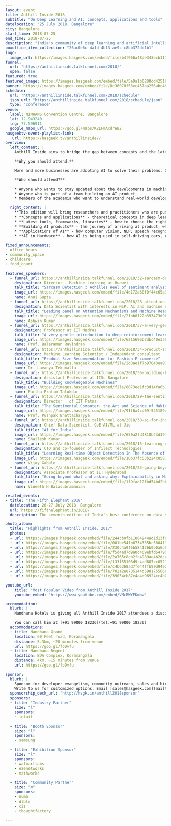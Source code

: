 ```yaml
---
layout: event
title: Anthill Inside 2018
subtitle: "On Deep Learning and AI: concepts, applications and tools"
datelocation: "25 July 2018, Bangalore"
city: Bangalore
start_time: 2018-07-25
end_time: 2018-07-25
description: "India's community of deep learning and artificial intelligence practitioners"
boxoffice_item_collection: "26ac0e6c-4a1d-4b13-ae9c-c8bb372dd1b1"
logo:
  image_url: https://images.hasgeek.com/embed/file/b4f966a48de343ecb111cde4c2e8a34e
funnel:
  url: "https://anthillinside.talkfunnel.com/2018/"
  open: false
featured: true
featured_image: https://images.hasgeek.com/embed/file/5e9a1b6288dd4251b7ef64b7ce004514
banner: https://images.hasgeek.com/embed/file/8c36078f56ec457aa256abc4809e95fb
schedule:
  url: "https://anthillinside.talkfunnel.com/2018/schedule"
  json_url: "https://anthillinside.talkfunnel.com/2018/schedule/json"
  type: "conference"
venue:
  label: NIMHANS Convention Centre, Bangalore
  lat: 12.943240
  lng: 77.596911
  google_maps_url: https://goo.gl/maps/K2LFmAcdrWB2
hasgeektv-event-playlist-link:
   url: https://hasgeek.tv/anthillinside//
overview:
  left_content: |
    Anthill Inside aims to bridge the gap between concepts and the latest research in machine learning, deep learning, and artificial intelligence, with realities on the ground.

    **Why you should attend.**

    More and more businesses are adopting AI to solve their problems. Come to Anthill Inside 2018 and listen to talks by fellow researchers and practitioners about the challenges they faced in their AI journey! Join discussions on topics of your interest and interact with experts.

    **Who should attend?**

    * Anyone who wants to stay updated about the developments in machine learning, deep learning, and artificial intelligence
    * Anyone who is part of a team building an AI product
    * Members of the academia who want to understand real-world developments and how concepts are being applied.

  right_content: |
    **This edition will bring researchers and practitioners who are pushing the boundaries of AI to have a dialogue about the following broad areas:**
    * **Concepts and applications** - theoretical concepts in deep learning, AI and machine learning – and how these have been applied in real life situations / specific domains.
    * **Latest tools, frameworks, libraries** – how to choose the right technology stack for your needs.
    * **Building AI products** - the journey of arriving at product, when to use AI, deep learning or machine learning.
    * **Applications of AI** - how computer vision, NLP, speech recognition and video analytics are applied in various domains and in building products.
    * **AI in Hardware** - how AI is being used in self-driving cars, robots etc, how to build high performance systems using GPUs to power AI, other major developments like Google’s TPU.

fixed_announcements:
- office_hours
- community_space
- childcare
- food_court

featured_speakers:
  - funnel_url: https://anthillinside.talkfunnel.com/2018/32-sarcasm-detection-achilles-heel-of-sentiment-analy
    designation: Director - Machine Learning at Huawei
    talk_title: "Sarcasm Detection : Achilles Heel of sentiment analysis"
    image_url: https://images.hasgeek.com/embed/file/4d172a60f0f44c65a3bbc1465cc32087?size=200x200
    name: Anuj Gupta
  - funnel_url: https://anthillinside.talkfunnel.com/2018/28-attention-mechanisms-and-machine-reasoning
    designation: Data Scientist with interests in NLP, AI and machine reasoning
    talk_title: "Leading panel on Attention Mechanisms and Machine Reasoning"
    image_url: https://images.hasgeek.com/embed/file/21bb8122b393473d9bd3741f633169c2?size=200x200
    name: Ashwin Kumar
  - funnel_url: https://anthillinside.talkfunnel.com/2018/37-a-very-gentle-introduction-to-deep-reinforcement-l
    designation: Professor at IIT Madras
    talk_title: "A very gentle introduction to deep reinforcement learning and applications"
    image_url: https://images.hasgeek.com/embed/file/6215696b7dbc40e3a61701af8e783f91?size=200x200
    name: Prof. Balaraman Ravindran
  - funnel_url: https://anthillinside.talkfunnel.com/2018/34-product-size-recommendation-for-fashion-e-commerce
    designation: Machine Learning Scientist / Independant consultant
    talk_title: "Product Size Recommendation for Fashion E-commerce"
    image_url: https://images.hasgeek.com/embed/file/2d8ae1f7b97043ea910b127fdec7d875?size=200x200
    name: Dr. Lavanya Tekumalla
  - funnel_url: https://anthillinside.talkfunnel.com/2018/36-building-knowledgeable-machines
    designation: Assistant Professor at IISc Bangalore
    talk_title: "Building Knowledgeable Machines"
    image_url: https://images.hasgeek.com/embed/file/8073ee1fc3d14fa6b111539c6c2b2b57?size=200x200
    name: Partha Pratim Talukdar
  - funnel_url: https://anthillinside.talkfunnel.com/2018/29-the-sentimental-computer-the-art-and-science-of-ma
    designation: Director	of IIT Patna
    talk_title: "The Sentimental Computer- the Art and Science of Making Computers Understand Sentiment and Emotion"
    image_url: https://images.hasgeek.com/embed/file/91f6a4cd09f545189eca0d80ff45ea98?size=200x200
    name: Prof. Pushpak Bhattacharyya
  - funnel_url: https://anthillinside.talkfunnel.com/2018/38-ai-for-india
    designation: Chief Data Scientist, CoE AI/ML at Jio
    talk_title: "AI for India"
    image_url: https://images.hasgeek.com/embed/file/650a2fd4818b43d397d04609d30850c0?size=200x200
    name: Shailesh Kumar
  - funnel_url: https://anthillinside.talkfunnel.com/2018/15-learning-real-time-object-detection-in-the-absence
    designation: CTO and co-founder of Infilect Technologies
    talk_title: "Learning Real-time Object Detection In The Absence of Large-scale Datasets"
    image_url: https://images.hasgeek.com/embed/file/10b37fc53b224c8587a9483b80fa363c?size=200x200
    name: Vijay Gabale
  - funnel_url: https://anthillinside.talkfunnel.com/2018/23-going-beyond-what-and-asking-why-explainability-in
    designation: Associate Professor at IIT Hyderabad
    talk_title: "Going beyond what and asking why: Explainability in Machine/Deep Learning"
    image_url: https://images.hasgeek.com/embed/file/1f9fad12fbd54bd2bba536857f4320ac?size=200x200
    name: Vineeth N Balasubramanian

related_events:
- title: "The Fifth Elephant 2018"
  datelocation: 26-27 July 2018, Bangalore
  url: https://fifthelephant.in/2018/
  description: The seventh edition of India's best conference on data science.

photo_album:
  title: "Highlights from Anthill Inside, 2017"
  photos:
  - url: https://images.hasgeek.com/embed/file/244cb0fb11064944ad1d13f89ec21513?size=640x480
  - url: https://images.hasgeek.com/embed/file/001be541b6734335bc500413b63666da?size=640x480
  - url: https://images.hasgeek.com/embed/file/230c4a9f6b584126b0b0a6d624550b90?size=640x480
  - url: https://images.hasgeek.com/embed/file/f5d4ad7d9a0c469ebfd6479db5df308e?size=640x480
  - url: https://images.hasgeek.com/embed/file/2a765c8eb2fc4989ae4b2dc49b0f806a?size=640x480
  - url: https://images.hasgeek.com/embed/file/133f55108d9c4ad887cc0521f61d7575?size=640x480
  - url: https://images.hasgeek.com/embed/file/c4b6368ad7fe44ffb99d94e29da62c59?size=640x480
  - url: https://images.hasgeek.com/embed/file/702a2e8785144d598175566e82d27250?size=640x480
  - url: https://images.hasgeek.com/embed/file/39054cb87e4a4d96924cc4b04f5054c3?size=640x480

youtube_url:
    title: "Most Popular Video from Anthill Inside 2017"
    youtube_embed: "https://www.youtube.com/embed/VMcRWYEKmhw"

accommodation:
  blurb: |
    Nandhana Hotels is giving all Anthill Inside 2017 attendees a discount on these hotels. Get in touch with Natrajan for bookings. Note that you have to call have to mention that you are a HasGeek customer to avail the special discount.

    You can call him at [+91 99800 18236](tel:+91 99800 18236)
  accommodations:
  - title: Nandhana Grand
    location: 60 Feet road, Koramangala
    distance: 5.3km, ~20 minutes from venue
    url: https://goo.gl/foDvfu
  - title: Nandhana Regent
    location: BDA Complex, Koramangala
    distance: 4km, ~15 minutes from venue
    url: https://goo.gl/foDvfu

sponsor:
  blurb: |
    Sponsor for developer evangelism, community outreach, sales and hiring.
    Write to us for customized options. Email [sales@hasgeek.com](mailto:sales@hasgeek.com).
  sponsorship_deck_url: 'http://hsgk.in/anthill2018sponsor'
  sponsors:
  - title: "Industry Partner"
    size: "l"
    sponsors:
    - intuit

  - title: "Booth Sponsor"
    size: "l"
    sponsors:
    - samsung

  - title: "Exhibition Sponsor"
    size: "l"
    sponsors:
    - walmartlabs
    - e2enetworks
    - mathworks

  - title: "Community Partner"
    size: "m"
    sponsors:
    - numa
    - dlblr
    - cis
    - thoughtfactory

---
```

